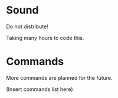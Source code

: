 Sound
=====
Do not distribute!

Taking many hours to code this.


Commands
===

More commands are planned for the future.

(Insert commands list here)
